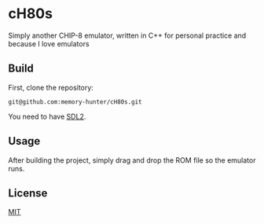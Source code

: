 # cH80s
Simply another CHIP-8 emulator, written in C++ for personal practice and because I love emulators

## Build
First, clone the repository:

```git@github.com:memory-hunter/cH80s.git```

You need to have [SDL2](https://www.libsdl.org).

## Usage

After building the project, simply drag and drop the ROM file so the emulator runs.

## License
[MIT](https://choosealicense.com/licenses/mit/)
